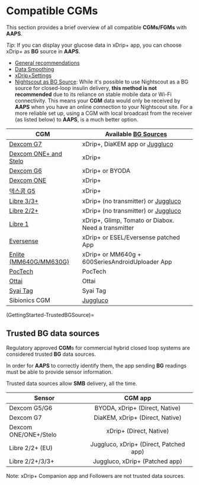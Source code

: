 # Compatible CGMs

This section provides a brief overview of all compatible **CGMs/FGMs** with **AAPS**.

*Tip*: If you can display your glucose data in xDrip+ app, you can choose xDrip+ as **BG** source in **AAPS**.

* [General recommendations](../CompatibleCgms/GeneralCGMRecommendation.md)
* [Data Smoothing](../CompatibleCgms/SmoothingBloodGlucoseData.md)
* [xDrip+Settings](../CompatibleCgms/xDrip.md)
* [Nightscout as BG Source](../CompatibleCgms/CgmNightscoutUpload.md): While it's possible to use Nightscout as a BG source for closed-loop insulin delivery, **this method is not recommended** due to its reliance on stable mobile data or Wi-Fi connectivity. This means your **CGM** data would only be received by **AAPS** when you have an online connection to your Nightscout site. For a more reliable set up, using a CGM with local broadcast from the receiver (as listed below) to **AAPS**, is a much better option.

| CGM                                                    | Available [BG Sources](../SettingUpAaps/ConfigBuilder.md#bg-source)                        |
| ------------------------------------------------------ | ------------------------------------------------------------------------------------------ |
| [Dexcom G7](../CompatibleCgms/DexcomG7.md)             | xDrip+, DiaKEM app or [Juggluco](https://www.juggluco.nl/Jugglucohelp/introhelp.html)      |
| [Dexcom ONE+ and Stelo](../CompatibleCgms/DexcomG7.md) | xDrip+                                                                                     |
| [Dexcom G6](../CompatibleCgms/DexcomG6.md)             | xDrip+ or BYODA                                                                            |
| [Dexcom ONE](../CompatibleCgms/DexcomG6.md)            | xDrip+                                                                                     |
| [덱스콤 G5](../CompatibleCgms/DexcomG5.md)                | xDrip+                                                                                     |
| [Libre 3/3+](../CompatibleCgms/Libre3.md)              | xDrip+ (no transmitter) or [Juggluco](https://www.juggluco.nl/Juggluco/libre3/)            |
| [Libre 2/2+](../CompatibleCgms/Libre2.md)              | xDrip+ (no transmitter) or [Juggluco](https://www.juggluco.nl/Jugglucohelp/introhelp.html) |
| [Libre 1](../CompatibleCgms/Libre1.md)                 | xDrip+, Glimp, Tomato or Diabox. Need a transmitter                                        |
| [Eversense](../CompatibleCgms/Eversense.md)            | xDrip+ or ESEL/Eversense patched App                                                       |
| [Enlite (MM640G/MM630G)](../CompatibleCgms/MM640g.md)  | xDrip+ or MM640g + 600SeriesAndroidUploader App                                            |
| [PocTech](../CompatibleCgms/PocTech.md)                | PocTech                                                                                    |
| [Ottai](../CompatibleCgms/OttaiM8.md)                  | Ottai                                                                                      |
| [Syai Tag](../CompatibleCgms/SyaiTagX1.md)             | Syai Tag                                                                                   |
| Sibionics CGM                                          | [Juggluco](https://www.juggluco.nl/Jugglucohelp/introhelp.html)                            |

(GettingStarted-TrustedBGSource)=

## Trusted BG data sources

Regulatory approved **CGM**s for commercial hybrid closed loop systems are considered trusted **BG** data sources.

In order for **AAPS** to correctly identify them, the app sending **BG** readings must be able to provide sensor information.

Trusted data sources allow **SMB** delivery, all the time.

| Sensor                |                CGM app                 |
| --------------------- |:--------------------------------------:|
| Dexcom G5/G6          |     BYODA, xDrip+ (Direct, Native)     |
| Dexcom G7             |    DiaKEM, xDrip+ (Direct, Native)     |
| Dexcom ONE/ONE+/Stelo |        xDrip+ (Direct, Native)         |
| Libre 2/2+ (EU)       | Juggluco, xDrip+ (Direct, Patched app) |
| Libre 2/2+/3/3+       |     Juggluco, xDrip+ (Patched app)     |

Note: xDrip+ Companion app and Followers are not trusted data sources.
